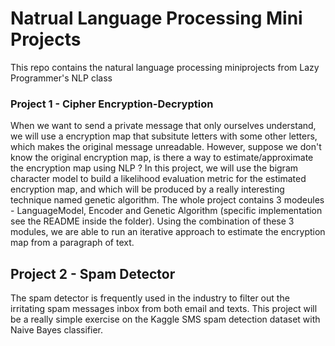 # Natrual Language Processing Mini Projects

This repo contains the natural language processing miniprojects from Lazy Programmer's NLP class

### Project 1 - Cipher Encryption-Decryption

When we want to send a private message that only ourselves understand, we will use a encryption map that subsitute letters with some other letters, which makes the original message unreadable. However, suppose we don't know the original encryption map, is there a way to estimate/approximate the encryption map using NLP ? In this project, we will use the bigram character model to build a likelihood evaluation metric for the estimated encryption map, and which will be produced by a really interesting technique named genetic algorithm. The whole project contains 3 modeules - LanguageModel, Encoder and Genetic Algorithm (specific implementation see the README inside the folder). Using the combination of these 3 modules, we are able to run an iterative approach to estimate the encryption map from a paragraph of text.

## Project 2 - Spam Detector

The spam detector is frequently used in the industry to filter out the irritating spam messages inbox from both email and texts. This project will be a really simple exercise on the Kaggle SMS spam detection dataset with Naive Bayes classifier. 
